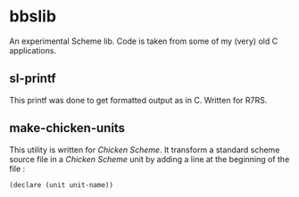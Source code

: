 bbslib
======

An experimental Scheme lib. Code is taken from some of my (very) old C applications. 


sl-printf
------------

This printf was done to get formatted output as in C. Written for R7RS.


make-chicken-units
------------------

This utility is written for _Chicken Scheme_. It transform a standard scheme source file in a _Chicken Scheme_ unit by adding a line at the beginning of the file :

	(declare (unit unit-name))
